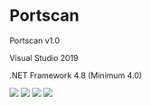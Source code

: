 # Portscan
  <p>Portscan v1.0</p>
  <p>Visual Studio 2019</p>
  <p>.NET Framework 4.8 (Minimum 4.0)</p>
  <img src="https://www.photo.herominyum.com/resimler/2020/03/08/IZV3.png"></>
  <img src="https://www.photo.herominyum.com/resimler/2020/03/08/IeaN.png"></>
  <img src="https://www.photo.herominyum.com/resimler/2020/03/08/IicW.png"></>
  <img src="https://www.photo.herominyum.com/resimler/2020/03/08/I0CP.png"></>
